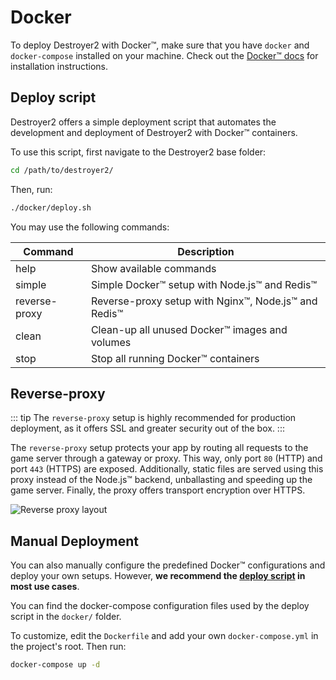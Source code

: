 # Docker

To deploy Destroyer2 with Docker™, make sure that you have `docker` and
`docker-compose` installed on your machine. Check out the
[Docker™ docs](https://docs.docker.com/get-docker/) for installation
instructions.

## Deploy script

Destroyer2 offers a simple deployment script that automates the development and
deployment of Destroyer2 with Docker™ containers.

To use this script, first navigate to the Destroyer2 base folder:

```bash
cd /path/to/destroyer2/
```

Then, run:

```bash
./docker/deploy.sh
```

You may use the following commands:

| Command       | Description                                          |
| ------------- | ---------------------------------------------------- |
| help          | Show available commands                              |
| simple        | Simple Docker™ setup with Node.js™ and Redis™        |
| reverse-proxy | Reverse-proxy setup with Nginx™, Node.js™ and Redis™ |
| clean         | Clean-up all unused Docker™ images and volumes       |
| stop          | Stop all running Docker™ containers                  |

## Reverse-proxy

::: tip
The `reverse-proxy` setup is highly recommended for production deployment, as it
offers SSL and greater security out of the box.
:::

The `reverse-proxy` setup protects your app by routing all requests to the
game server through a gateway or proxy. This way, only port `80` (HTTP) and port
`443` (HTTPS) are exposed. Additionally, static files are served using this
proxy instead of the Node.js™ backend, unballasting and speeding up the
game server. Finally, the proxy offers transport encryption over HTTPS.

<img :src="$withBase('/reverse-proxy.png')"
     alt="Reverse proxy layout" class="medium-zoom-image">

## Manual Deployment

You can also manually configure the predefined Docker™ configurations and
deploy your own setups. However, **we recommend the
[deploy script](#deploy-script) in most use cases**.

You can find the docker-compose configuration files used by the deploy script
in the `docker/` folder.

To customize, edit the `Dockerfile` and add your own `docker-compose.yml` in the
project's root. Then run:

```bash
docker-compose up -d
```
